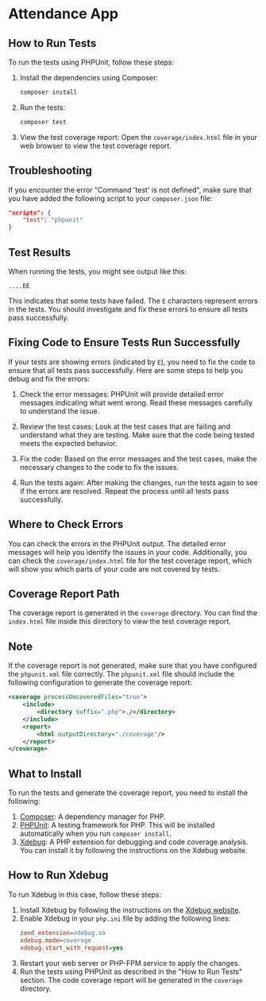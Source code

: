 # Attendance App

## How to Run Tests

To run the tests using PHPUnit, follow these steps:

1. Install the dependencies using Composer:
   ```bash
   composer install
   ```

2. Run the tests:
   ```bash
   composer test
   ```

3. View the test coverage report:
   Open the `coverage/index.html` file in your web browser to view the test coverage report.

## Troubleshooting

If you encounter the error "Command 'test' is not defined", make sure that you have added the following script to your `composer.json` file:
```json
"scripts": {
    "test": "phpunit"
}
```

## Test Results

When running the tests, you might see output like this:
```
....EE
```
This indicates that some tests have failed. The `E` characters represent errors in the tests. You should investigate and fix these errors to ensure all tests pass successfully.

## Fixing Code to Ensure Tests Run Successfully

If your tests are showing errors (indicated by `E`), you need to fix the code to ensure that all tests pass successfully. Here are some steps to help you debug and fix the errors:

1. Check the error messages: PHPUnit will provide detailed error messages indicating what went wrong. Read these messages carefully to understand the issue.

2. Review the test cases: Look at the test cases that are failing and understand what they are testing. Make sure that the code being tested meets the expected behavior.

3. Fix the code: Based on the error messages and the test cases, make the necessary changes to the code to fix the issues.

4. Run the tests again: After making the changes, run the tests again to see if the errors are resolved. Repeat the process until all tests pass successfully.

## Where to Check Errors

You can check the errors in the PHPUnit output. The detailed error messages will help you identify the issues in your code. Additionally, you can check the `coverage/index.html` file for the test coverage report, which will show you which parts of your code are not covered by tests.

## Coverage Report Path

The coverage report is generated in the `coverage` directory. You can find the `index.html` file inside this directory to view the test coverage report.

## Note

If the coverage report is not generated, make sure that you have configured the `phpunit.xml` file correctly. The `phpunit.xml` file should include the following configuration to generate the coverage report:
```xml
<coverage processUncoveredFiles="true">
    <include>
        <directory suffix=".php">./</directory>
    </include>
    <report>
        <html outputDirectory="./coverage"/>
    </report>
</coverage>
```

## What to Install

To run the tests and generate the coverage report, you need to install the following:

1. [Composer](https://getcomposer.org/): A dependency manager for PHP.
2. [PHPUnit](https://phpunit.de/): A testing framework for PHP. This will be installed automatically when you run `composer install`.
3. [Xdebug](https://xdebug.org/): A PHP extension for debugging and code coverage analysis. You can install it by following the instructions on the Xdebug website.

## How to Run Xdebug

To run Xdebug in this case, follow these steps:

1. Install Xdebug by following the instructions on the [Xdebug website](https://xdebug.org/docs/install).
2. Enable Xdebug in your `php.ini` file by adding the following lines:
   ```ini
   zend_extension=xdebug.so
   xdebug.mode=coverage
   xdebug.start_with_request=yes
   ```
3. Restart your web server or PHP-FPM service to apply the changes.
4. Run the tests using PHPUnit as described in the "How to Run Tests" section. The code coverage report will be generated in the `coverage` directory.
